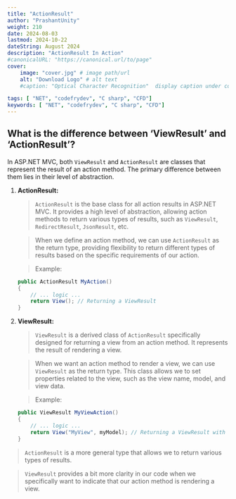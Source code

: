 ```yaml
---
title: "ActionResult"
author: "PrashantUnity"
weight: 210
date: 2024-08-03
lastmod: 2024-10-22
dateString: August 2024  
description: "ActionResult In Action"
#canonicalURL: "https://canonical.url/to/page"
cover:
    image: "cover.jpg" # image path/url
    alt: "Download Logo" # alt text
    #caption: "Optical Character Recognition"  display caption under cover 

tags: [ "NET", "codefrydev", "C sharp", "CFD"]
keywords: [ "NET", "codefrydev", "C sharp", "CFD"]
---
```



## What is the difference between ‘ViewResult’ and ‘ActionResult’?

In ASP.NET MVC, both `ViewResult` and `ActionResult` are classes that represent the result of an action method. The primary difference between them lies in their level of abstraction.

1. **ActionResult:**
   > `ActionResult` is the base class for all action results in ASP.NET MVC. It provides a high level of abstraction, allowing action methods to return various types of results, such as `ViewResult`, `RedirectResult`, `JsonResult`, etc.

   > When we define an action method, we can use `ActionResult` as the return type, providing flexibility to return different types of results based on the specific requirements of our action.

   > Example:

     ```csharp
     public ActionResult MyAction()
     {
         // ... logic ...
         return View(); // Returning a ViewResult
     }
     ```

2. **ViewResult:**
   > `ViewResult` is a derived class of `ActionResult` specifically designed for returning a view from an action method. It represents the result of rendering a view.

   > When we want an action method to render a view, we can use `ViewResult` as the return type. This class allows we to set properties related to the view, such as the view name, model, and view data.

   > Example:

     ```csharp
     public ViewResult MyViewAction()
     {
         // ... logic ...
         return View("MyView", myModel); // Returning a ViewResult with view name and model
     }
     ```

> `ActionResult` is a more general type that allows we to return various types of results.

> `ViewResult` provides a bit more clarity in our code when we specifically want to indicate that our action method is rendering a view.
